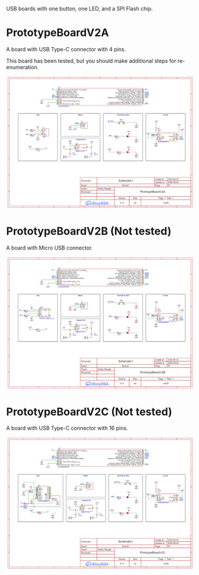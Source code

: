 USB boards with one button, one LED, and a SPI Flash chip.

# PrototypeBoardV2A
A board with USB Type-C connector with 4 pins.

This board has been tested, but you should make additional steps for re-enumeration.

![Schematic](PrototypeBoardV2A/PrototypeBoardV2A_Schematic.png)
# PrototypeBoardV2B (Not tested)
A board with Micro USB connector. 

![Schematic](PrototypeBoardV2B/PrototypeBoardV2B_Schematic.png)
# PrototypeBoardV2C (Not tested)
A board with USB Type-C connector with 16 pins. 

![Schematic](PrototypeBoardV2C/PrototypeBoardV2C_Schematic.png)
